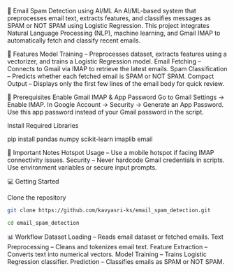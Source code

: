 📩 Email Spam Detection using AI/ML
An AI/ML-based system that preprocesses email text, extracts features, and classifies messages as SPAM or NOT SPAM using Logistic Regression.
This project integrates Natural Language Processing (NLP), machine learning, and Gmail IMAP to automatically fetch and classify recent emails.

🚀 Features
Model Training – Preprocesses dataset, extracts features using a vectorizer, and trains a Logistic Regression model.
Email Fetching – Connects to Gmail via IMAP to retrieve the latest emails.
Spam Classification – Predicts whether each fetched email is SPAM or NOT SPAM.
Compact Output – Displays only the first few lines of the email body for quick review.

📌 Prerequisites
Enable Gmail IMAP & App Password
Go to Gmail Settings → Enable IMAP.
In Google Account → Security → Generate an App Password.
Use this app password instead of your Gmail password in the script.

Install Required Libraries

pip install pandas numpy scikit-learn imaplib email


🔑 Important Notes
Hotspot Usage – Use a mobile hotspot if facing IMAP connectivity issues.
Security – Never hardcode Gmail credentials in scripts.
Use environment variables or secure input prompts.

💻 Getting Started

Clone the repository 
```bash
git clone https://github.com/kavyasri-ks/email_spam_detection.git

cd email_spam_detection
```

📊 Workflow
    Dataset Loading – Reads email dataset or fetched emails.
    Text Preprocessing – Cleans and tokenizes email text.
    Feature Extraction – Converts text into numerical vectors.
    Model Training – Trains Logistic Regression classifier.
    Prediction – Classifies emails as SPAM or NOT SPAM.

